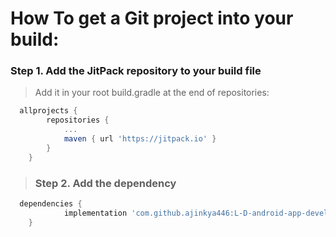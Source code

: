 # How To get a Git project into your build:

### Step 1. Add the JitPack repository to your build file

> Add it in your root build.gradle at the end of repositories:

```gradle
  allprojects {
  		repositories {
  			...
  			maven { url 'https://jitpack.io' }
  		}
  	}
 ```
> ### Step 2. Add the dependency
```gradle
  dependencies {
	        implementation 'com.github.ajinkya446:L-D-android-app-development:Tag'
	}
 ```
